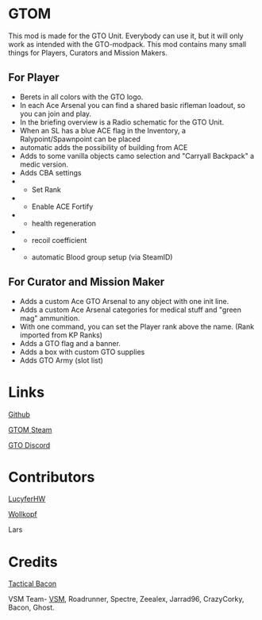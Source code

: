 # GTOM
This mod is made for the GTO Unit. Everybody can use it, but it will only work as intended with the GTO-modpack.
This mod contains many small things for Players, Curators and Mission Makers.

## For Player
- Berets in all colors with the GTO logo.
- In each Ace Arsenal you can find a shared basic rifleman loadout, so you can join and play.
- In the briefing overview is a Radio schematic for the GTO Unit.
- When an SL has a blue ACE flag in the Inventory, a Ralypoint/Spawnpoint can be placed
- automatic adds the possibility of building from ACE
- Adds to some vanilla objects camo selection and "Carryall Backpack" a medic version.
- Adds CBA settings
- - Set Rank
- - Enable ACE Fortify
- - health regeneration
- - recoil coefficient
- - automatic Blood group setup (via SteamID)

## For Curator and Mission Maker
- Adds a custom Ace GTO Arsenal to any object with one init line.
- Adds a custom Ace Arsenal categories for medical stuff and "green mag" ammunition.
- With one command, you can set the Player rank above the name. (Rank imported from KP Ranks)
- Adds a GTO flag and a banner.
- Adds a box with custom GTO supplies
- Adds GTO Army (slot list)

# Links
[Github](https://github.com/MHWcreations/GTOM)

[GTOM Steam](https://steamcommunity.com/sharedfiles/filedetails/?id=2846987310)

[GTO Discord](https://discord.gg/gCqkPWHrWj)

# Contributors
[LucyferHW](https://github.com/MHWcreations)

[Wollkopf](https://github.com/w0llkopf)

Lars

# Credits
[Tactical Bacon](https://tacticalbacon.de)

VSM Team- [VSM](https://steamcommunity.com/sharedfiles/filedetails/?id=823636749&searchtext=vsm), Roadrunner, Spectre, Zeealex, Jarrad96, CrazyCorky, Bacon, Ghost.
